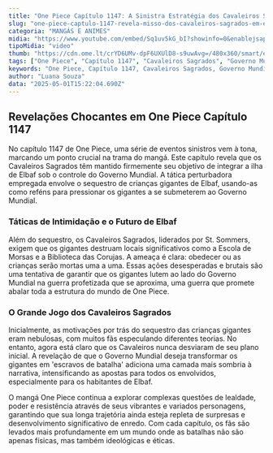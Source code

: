 ```yaml
---
title: "One Piece Capítulo 1147: A Sinistra Estratégia dos Cavaleiros Sagrados em Elbaf"
slug: "one-piece-captulo-1147-revela-misso-dos-cavaleiros-sagrados-em-elbaf"
categoria: "MANGÁS E ANIMES"
midia: "https://www.youtube.com/embed/Sq1uv5kG_bI?showinfo=0&enablejsapi=1"
tipoMidia: "video"
thumb: "https://cdn.ome.lt/crYD6UMv-dpF6UXUlD8-s9uwAvg=/480x360/smart/extras/conteudos/omelete_THUMB_-_2025-05-01T113441.806.png"
tags: ["One Piece", "Capítulo 1147", "Cavaleiros Sagrados", "Governo Mundial", "Elbaf", "manga One Piece"]
keywords: "One Piece, Capítulo 1147, Cavaleiros Sagrados, Governo Mundial, Elbaf, manga One Piece"
author: "Luana Souza"
data: "2025-05-01T15:22:04.690Z"
---
```


## Revelações Chocantes em One Piece Capítulo 1147

No capítulo 1147 de One Piece, uma série de eventos sinistros vem à tona, marcando um ponto crucial na trama do mangá. Este capítulo revela que os Cavaleiros Sagrados têm mantido firmemente seu objetivo de integrar a ilha de Elbaf sob o controle do Governo Mundial. A tática perturbadora empregada envolve o sequestro de crianças gigantes de Elbaf, usando-as como reféns para pressionar os gigantes a se submeterem ao Governo Mundial.

### Táticas de Intimidação e o Futuro de Elbaf

Além do sequestro, os Cavaleiros Sagrados, liderados por St. Sommers, exigem que os gigantes destruam locais significativos como a Escola de Morsas e a Biblioteca das Corujas. A ameaça é clara: obedecer ou as crianças serão mortas uma a uma. Essas ações desesperadas e brutais são uma tentativa de garantir que os gigantes lutem ao lado do Governo Mundial na guerra profetizada que se aproxima, uma guerra que promete abalar toda a estrutura do mundo de One Piece.

### O Grande Jogo dos Cavaleiros Sagrados

Inicialmente, as motivações por trás do sequestro das crianças gigantes eram nebulosas, com muitos fãs especulando diferentes teorias. No entanto, agora está claro que os Cavaleiros nunca desviaram de seu plano inicial. A revelação de que o Governo Mundial deseja transformar os gigantes em 'escravos de batalha' adiciona uma camada mais sombria à narrativa, intensificando as apostas para todos os envolvidos, especialmente para os habitantes de Elbaf.

O mangá One Piece continua a explorar complexas questões de lealdade, poder e resistência através de seus vibrantes e variados personagens, garantindo que sua longa trajetória ainda esteja repleta de surpresas e desenvolvimento significativo de enredo. Com cada capítulo, os fãs são levados mais profundamente em um mundo onde as batalhas não são apenas físicas, mas também ideológicas e éticas.